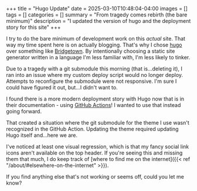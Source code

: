 +++
title = "Hugo Update"
date = 2025-03-10T10:48:04-04:00
images = []
tags = []
categories = []
summary = "From tragedy comes rebirth (the bare minimum)"
description = "I updated the version of hugo and the deployment story for this site"
+++

I try to do the bare minimum of development work on this *actual* site. That way my time spent here is on actually blogging. That's why I chose [hugo](https://gohugo.io/) over something like [Bridgetown](https://www.bridgetownrb.com/). By intentionally choosing a static site generator written in a language I'm less familiar with, I'm less likely to tinker.

Due to a tragedy with a git submodule this morning (that is...deleting it), I ran into an issue where my custom deploy script would no longer deploy. Attempts to reconfigure the submodule were not responsive. I'm sure I could have figured it out, but...I didn't want to.

I found there is a more modern deployment story with Hugo now that is in their documentation - using [GitHub Actions](https://gohugo.io/host-and-deploy/host-on-github-pages/)! I wanted to use that instead going forward.

That created a situation where the git submodule for the theme I use wasn't recognized in the GitHub Action. Updating the theme required updating Hugo itself and...here we are.

I've noticed at least one visual regression, which is that my fancy social link icons aren't available on the top header. If you're seeing this and missing them that much, I do keep track of [where to find me on the internet]({{< ref "/about/#elsewhere-on-the-internet" >}}).

If you find anything else that's not working or seems off, could you let me know?
